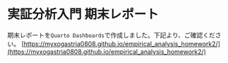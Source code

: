 # 実証分析入門 期末レポート

期末レポートを`Quarto Dashboards`で作成しました。下記より、ご確認ください。
[https://myxogastria0808.github.io/empirical_analysis_homework2/](https://myxogastria0808.github.io/empirical_analysis_homework2/)
